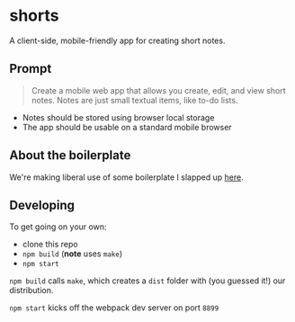 # shorts
A client-side, mobile-friendly app for creating short notes.

## Prompt
> Create a mobile web app that allows you create, edit, and view short notes. Notes are just small textual items, like to-do lists.
- Notes should be stored using browser local storage
- The app should be usable on a standard mobile browser

## About the boilerplate
We're making liberal use of some boilerplate I slapped up [here](https://github.com/brettimus/booty-booty-boilerplate).

## Developing
To get going on your own:
- clone this repo
- `npm build` (**note** uses `make`)
- `npm start`

`npm build` calls `make`, which creates a `dist` folder with (you guessed it!) our distribution.

`npm start` kicks off the webpack dev server on port `8899`
